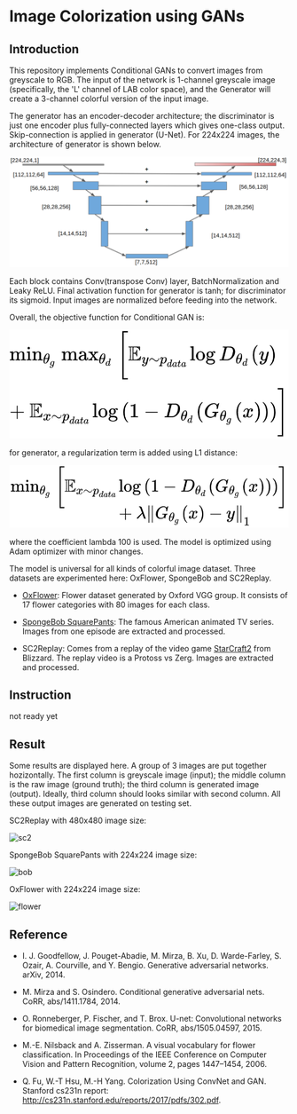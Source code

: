 # Image Colorization using GANs

## Introduction
This repository implements Conditional GANs to convert images from greyscale to RGB.
The input of the network is 1-channel greyscale image (specifically, the 'L' channel of LAB color space), and the Generator will create a 3-channel colorful version of the input image. 

The generator has an encoder-decoder architecture; the discriminator is just one encoder plus fully-connected layers which gives one-class output. Skip-connection is applied in generator (U-Net). For 224x224 images, the architecture of generator is shown below. 

![unet](asset/unet.png)

Each block contains Conv(transpose Conv) layer, BatchNormalization and Leaky ReLU. Final activation function for generator is tanh; for discriminator its sigmoid. Input images are normalized before feeding into the network. 

Overall, the objective function for Conditional GAN is:

![gan](asset/gan.png)

for generator, a regularization term is added using L1 distance:

![gen](asset/gen.png)

where the coefficient lambda 100 is used. The model is optimized using Adam optimizer with minor changes.

The model is universal for all kinds of colorful image dataset. Three datasets are experimented here: OxFlower, SpongeBob and SC2Replay. 

* [OxFlower](http://www.robots.ox.ac.uk/~vgg/data/flowers/17/): Flower dataset generated by Oxford VGG group. It consists of 17 flower categories with 80 images for each class.

* [SpongeBob SquarePants](https://en.wikipedia.org/wiki/SpongeBob_SquarePants): The famous American animated TV series. Images from one episode are extracted and processed. 

* SC2Replay: Comes from a replay of the video game [StarCraft2](https://starcraft2.com/en-us/) from Blizzard. The replay video is a Protoss vs Zerg. Images are extracted and processed. 


## Instruction

not ready yet

## Result

Some results are displayed here. A group of 3 images are put together hozizontally. The first column is greyscale image (input); the middle column is the raw image (ground truth); the third column is generated image (output). Ideally, third column should looks similar with second column. All these output images are generated on testing set. 

SC2Replay with 480x480 image size:

![sc2](asset/SC2_large.png)

SpongeBob SquarePants with 224x224 image size:

![bob](asset/bob.png)

OxFlower with 224x224 image size:

![flower](asset/flower.png)



## Reference

* I. J. Goodfellow, J. Pouget-Abadie, M. Mirza, B. Xu,
D. Warde-Farley, S. Ozair, A. Courville, and Y. Bengio.
Generative adversarial networks. arXiv, 2014.

* M. Mirza and S. Osindero. Conditional generative adversarial
nets. CoRR, abs/1411.1784, 2014.

* O. Ronneberger, P. Fischer, and T. Brox. U-net: Convolutional
networks for biomedical image segmentation.
CoRR, abs/1505.04597, 2015.

* M.-E. Nilsback and A. Zisserman. A visual vocabulary
for flower classification. In Proceedings of the IEEE
Conference on Computer Vision and Pattern Recognition,
volume 2, pages 1447–1454, 2006.

* Q. Fu, W.-T Hsu, M.-H Yang. Colorization Using ConvNet and GAN. Stanford cs231n report: http://cs231n.stanford.edu/reports/2017/pdfs/302.pdf.
